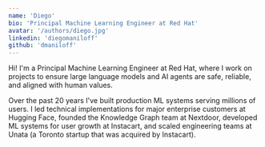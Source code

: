 ```yaml
---
name: 'Diego'
bio: 'Principal Machine Learning Engineer at Red Hat'
avatar: '/authors/diego.jpg'
linkedin: 'diegomaniloff'
github: 'dmaniloff'
---
```


Hi! I'm a Principal Machine Learning Engineer at Red Hat, where I work on projects to ensure large language models and AI agents are safe, reliable, and aligned with human values.

Over the past 20 years I've built production ML systems serving millions of users. I led technical implementations for major enterprise customers at Hugging Face, founded the Knowledge Graph team at Nextdoor, developed ML systems for user growth at Instacart, and scaled engineering teams at Unata (a Toronto startup that was acquired by Instacart). 